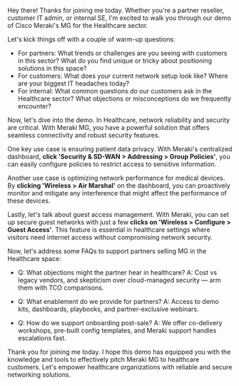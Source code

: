 Hey there! Thanks for joining me today. Whether you're a partner reseller, customer IT admin, or internal SE, I'm excited to walk you through our demo of Cisco Meraki's MG for the Healthcare sector.

Let's kick things off with a couple of warm-up questions:
- For partners: What trends or challenges are you seeing with customers in this sector? What do you find unique or tricky about positioning solutions in this space?
- For customers: What does your current network setup look like? Where are your biggest IT headaches today?
- For internal: What common questions do our customers ask in the Healthcare sector? What objections or misconceptions do we frequently encounter?

Now, let's dive into the demo. In Healthcare, network reliability and security are critical. With Meraki MG, you have a powerful solution that offers seamless connectivity and robust security features.

One key use case is ensuring patient data privacy. With Meraki's centralized dashboard, **click 'Security & SD-WAN > Addressing > Group Policies'**, you can easily configure policies to restrict access to sensitive information.

Another use case is optimizing network performance for medical devices. By **clicking 'Wireless > Air Marshal'** on the dashboard, you can proactively monitor and mitigate any interference that might affect the performance of these devices.

Lastly, let's talk about guest access management. With Meraki, you can set up secure guest networks with just a few **clicks on 'Wireless > Configure > Guest Access'**. This feature is essential in healthcare settings where visitors need internet access without compromising network security.

Now, let's address some FAQs to support partners selling MG in the Healthcare space:
- Q: What objections might the partner hear in healthcare?
  A: Cost vs legacy vendors, and skepticism over cloud-managed security — arm them with TCO comparisons.

- Q: What enablement do we provide for partners?
  A: Access to demo kits, dashboards, playbooks, and partner-exclusive webinars.

- Q: How do we support onboarding post-sale?
  A: We offer co-delivery workshops, pre-built config templates, and Meraki support handles escalations fast.

Thank you for joining me today. I hope this demo has equipped you with the knowledge and tools to effectively pitch Meraki MG to healthcare customers. Let's empower healthcare organizations with reliable and secure networking solutions.